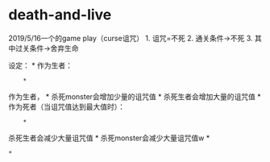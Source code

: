 # death-and-live
2019/5/16一个的game play（curse诅咒）
	1. 
诅咒=不死
	2. 
通关条件->不死
	3. 
其中过关条件->舍弃生命


设定：
	* 
作为生者： 

		* 
作为生者，
		* 
杀死monster会增加少量的诅咒值
		* 
杀死生者会增加大量的诅咒值
	* 
作为死者（当诅咒值达到最大值时）：

		* 
杀死生者会减少大量诅咒值
		* 
杀死monster会减少大量诅咒值w
	* 

	* 
 

